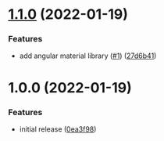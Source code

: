 # [1.1.0](https://github.com/myth-tools/budget/compare/v1.0.0...v1.1.0) (2022-01-19)


### Features

* add angular material library ([#1](https://github.com/myth-tools/budget/issues/1)) ([27d6b41](https://github.com/myth-tools/budget/commit/27d6b41c4daa615272ba2e9ef17bffa033c689c8))

# 1.0.0 (2022-01-19)


### Features

* initial release ([0ea3f98](https://github.com/myth-tools/budget/commit/0ea3f987528ab197bc901c385f83da04a89a28a5))
